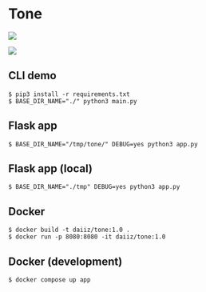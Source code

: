 # Tone

![](https://gyazo.com/64abf83ee241d258cf305a32913d8710/raw)

![](https://gyazo.com/6cd408b0031ae0e14b225450cf135515/raw)

## CLI demo
```
$ pip3 install -r requirements.txt
$ BASE_DIR_NAME="./" python3 main.py
```

## Flask app
```
$ BASE_DIR_NAME="/tmp/tone/" DEBUG=yes python3 app.py
```

## Flask app (local)
```
$ BASE_DIR_NAME="./tmp" DEBUG=yes python3 app.py
```

## Docker
```
$ docker build -t daiiz/tone:1.0 .
$ docker run -p 8080:8080 -it daiiz/tone:1.0
```

## Docker (development)
```
$ docker compose up app
```
